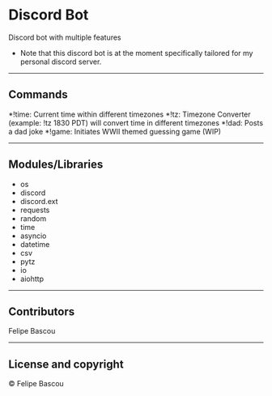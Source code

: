 # Discord Bot

Discord bot with multiple features
* Note that this discord bot is at the moment specifically tailored for my personal discord server. 

---

## Commands
*!time: Current time within different timezones
*!tz: Timezone Converter (example: !tz 1830 PDT) will convert time in different timezones
*!dad: Posts a dad joke
*!game: Initiates WWII themed guessing game (WIP)

---

## Modules/Libraries
* os
* discord
* discord.ext
* requests
* random
* time
* asyncio
* datetime
* csv
* pytz
* io
* aiohttp

---

## Contributors

Felipe Bascou

---

## License and copyright

© Felipe Bascou
